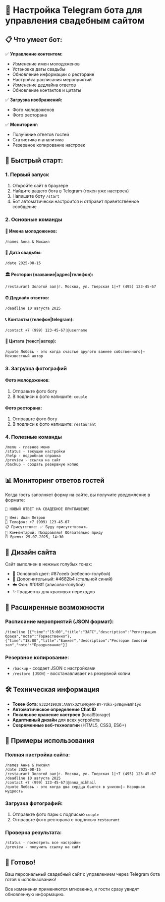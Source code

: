 # 🤖 Настройка Telegram бота для управления свадебным сайтом

## 📋 Что умеет бот:

✅ **Управление контентом:**
- Изменение имен молодоженов
- Установка даты свадьбы
- Обновление информации о ресторане
- Настройка расписания мероприятий
- Изменение дедлайна ответов
- Обновление контактов и цитаты

✅ **Загрузка изображений:**
- Фото молодоженов
- Фото ресторана

✅ **Мониторинг:**
- Получение ответов гостей
- Статистика и аналитика
- Резервное копирование настроек

## 🚀 Быстрый старт:

### 1. Первый запуск
1. Откройте сайт в браузере
2. Найдите вашего бота в Telegram (токен уже настроен)
3. Напишите боту `/start`
4. Бот автоматически настроится и отправит приветственное сообщение

### 2. Основные команды

#### 👥 Имена молодоженов:
```
/names Анна & Михаил
```

#### 📅 Дата свадьбы:
```
/date 2025-08-15
```

#### 🏛️ Ресторан (название|адрес|телефон):
```
/restaurant Золотой зал|г. Москва, ул. Тверская 1|+7 (495) 123-45-67
```

#### ⏰ Дедлайн ответов:
```
/deadline 10 августа 2025
```

#### 📞 Контакты (телефон|telegram):
```
/contact +7 (999) 123-45-67|@username
```

#### 💬 Цитата (текст|автор):
```
/quote Любовь - это когда счастье другого важнее собственного|— Неизвестный автор
```

### 3. Загрузка фотографий

#### Фото молодоженов:
1. Отправьте фото боту
2. В подписи к фото напишите: `couple`

#### Фото ресторана:
1. Отправьте фото боту
2. В подписи к фото напишите: `restaurant`

### 4. Полезные команды

```
/menu - главное меню
/status - текущие настройки
/help - подробная справка
/preview - ссылка на сайт
/backup - создать резервную копию
```

## 📊 Мониторинг ответов гостей

Когда гость заполняет форму на сайте, вы получите уведомление в формате:

```
🎉 НОВЫЙ ОТВЕТ НА СВАДЕБНОЕ ПРИГЛАШЕНИЕ

👤 Имя: Иван Петров
📱 Телефон: +7 (999) 123-45-67
📋 Присутствие: ✅ Буду присутствовать
💬 Комментарий: Поздравляю! Обязательно приду
⏰ Время: 25.07.2025, 14:30
```

## 🎨 Дизайн сайта

Сайт выполнен в нежных голубых тонах:
- 🔵 Основной цвет: #87ceeb (небесно-голубой)
- 🔷 Дополнительный: #4682b4 (стальной синий)
- ☁️ Фон: #f0f8ff (алисово-голубой)
- ✨ Градиенты для красивых переходов

## 🔧 Расширенные возможности

### Расписание мероприятий (JSON формат):
```
/timeline [{"time":"15:00","title":"ЗАГС","description":"Регистрация брака","note":"Торжественно"},{"time":"18:00","title":"Банкет","description":"Ресторан Золотой зал","note":"Празднование"}]
```

### Резервное копирование:
- `/backup` - создает JSON с настройками
- `/restore [JSON]` - восстанавливает из резервной копии

## 🛠️ Техническая информация

- **Токен бота:** `8322419038:AAGYxQZYZMKyHW-BY-Ydkx-pVBqmwE8h1ys`
- **Автоматическое определение Chat ID**
- **Локальное хранение настроек** (localStorage)
- **Адаптивный дизайн** для всех устройств
- **Современные веб-технологии** (HTML5, CSS3, ES6+)

## 🎯 Примеры использования

### Полная настройка сайта:
```
/names Анна & Михаил
/date 2025-08-15
/restaurant Золотой зал|г. Москва, ул. Тверская 1|+7 (495) 123-45-67
/deadline 10 августа 2025
/contact +7 (999) 123-45-67|@anna_mikhail
/quote Любовь - это когда два сердца бьются в унисон|— Народная мудрость
```

### Загрузка фотографий:
1. Отправьте фото пары с подписью `couple`
2. Отправьте фото ресторана с подписью `restaurant`

### Проверка результата:
```
/status - посмотреть все настройки
/preview - получить ссылку на сайт
```

## 🎉 Готово!

Ваш персональный свадебный сайт с управлением через Telegram бота готов к использованию!

Все изменения применяются мгновенно, и гости сразу увидят обновленную информацию.
